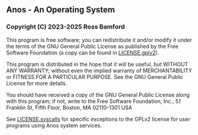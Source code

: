 ## Anos - An Operating System
### Copyright (C) 2023-2025 Ross Bamford

This program is free software; you can redistribute it and/or modify
it under the terms of the GNU General Public License as published by
the Free Software Foundation (a copy can be found in 
[LICENSE.gplv2](LICENSES/LICENSE.gplv2)).

This program is distributed in the hope that it will be useful,
but WITHOUT ANY WARRANTY; without even the implied warranty of
MERCHANTABILITY or FITNESS FOR A PARTICULAR PURPOSE.  See the
GNU General Public License for more details.

You should have received a copy of the GNU General Public License
along with this program; if not, write to the Free Software
Foundation, Inc., 51 Franklin St, Fifth Floor, Boston, MA  02110-1301  USA

See [LICENSE.syscalls](LICENSES/LICENSE.syscalls) for specific exceptions
to the GPLv2 license for user programs using Anos system services.